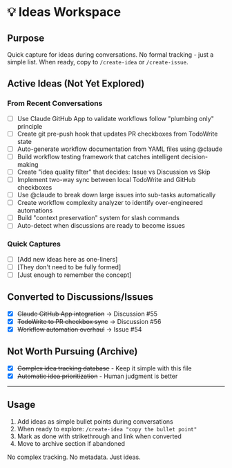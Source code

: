 # 💡 Ideas Workspace

## Purpose
Quick capture for ideas during conversations. No formal tracking - just a simple list.
When ready, copy to `/create-idea` or `/create-issue`.

## Active Ideas (Not Yet Explored)

### From Recent Conversations
- [ ] Use Claude GitHub App to validate workflows follow "plumbing only" principle
- [ ] Create git pre-push hook that updates PR checkboxes from TodoWrite state
- [ ] Auto-generate workflow documentation from YAML files using @claude
- [ ] Build workflow testing framework that catches intelligent decision-making
- [ ] Create "idea quality filter" that decides: Issue vs Discussion vs Skip
- [ ] Implement two-way sync between local TodoWrite and GitHub checkboxes
- [ ] Use @claude to break down large issues into sub-tasks automatically
- [ ] Create workflow complexity analyzer to identify over-engineered automations
- [ ] Build "context preservation" system for slash commands
- [ ] Auto-detect when discussions are ready to become issues

### Quick Captures
- [ ] [Add new ideas here as one-liners]
- [ ] [They don't need to be fully formed]
- [ ] [Just enough to remember the concept]

## Converted to Discussions/Issues
- [x] ~~Claude GitHub App integration~~ → Discussion #55
- [x] ~~TodoWrite to PR checkbox sync~~ → Discussion #56
- [x] ~~Workflow automation overhaul~~ → Issue #54

## Not Worth Pursuing (Archive)
- [x] ~~Complex idea tracking database~~ - Keep it simple with this file
- [x] ~~Automatic idea prioritization~~ - Human judgment is better

---

## Usage
1. Add ideas as simple bullet points during conversations
2. When ready to explore: `/create-idea "copy the bullet point"`
3. Mark as done with strikethrough and link when converted
4. Move to archive section if abandoned

No complex tracking. No metadata. Just ideas.